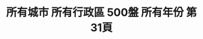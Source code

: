 ---
title: "所有城市 所有行政區 500盤 所有年份 第31頁"
description: "所有城市 所有行政區 500盤 所有年份 獲獎餐廳 第31頁"
keywords:
  - 美食競賽
  - 台灣美食
  - 美食精選
datePublished: "2025-06-30"
dateModified: "2025-07-07"
city: "所有城市"
district: "所有行政區"
award: "500盤"
year: "所有年份"
page: 31
count: 330

restaurants:
  - name: "蜀香四川鮮魚火鍋"
    city: "宜蘭縣"
    district: "宜蘭市"
    address: "宜蘭縣宜蘭市新興路117號"
    phone: "0920938107"
    geo: "24.761584382284113, 121.75684242558307"
    link: "宜蘭縣/宜蘭市/蜀香四川鮮魚火鍋"
    google_map: "https://maps.app.goo.gl/9Kd9zYXcBoYpLxRY8"
    footinder: "https://footinder.com.tw/%E5%AE%9C%E8%98%AD%E7%B8%A3%E5%AE%9C%E8%98%AD%E5%B8%82/102230/"
    award:
    - name: "500盤"
      year: "2024"
  - name: "饗宴鐵板燒"
    city: "宜蘭縣"
    district: "五結鄉"
    address: "宜蘭縣五結鄉溪濱路二段263號"
    phone: "039601777"
    geo: "24.709855581158916, 121.80405051400544"
    link: "宜蘭縣/五結鄉/饗宴鐵板燒"
    google_map: "https://maps.app.goo.gl/mxHRndhciJrUaK3u5"
    footinder: "https://footinder.com.tw/%E5%AE%9C%E8%98%AD%E7%B8%A3%E4%BA%94%E7%B5%90%E9%84%89/1351/"
    award:
    - name: "500盤"
      year: "2024"
  - name: "花菜干人文懷舊餐廳"
    city: "澎湖縣"
    district: "馬公市"
    address: "澎湖縣馬公市新店路4之2號"
    phone: "069213695"
    geo: "23.564301708691275, 119.58666397848393"
    link: "澎湖縣/馬公市/花菜干人文懷舊餐廳"
    google_map: "https://maps.app.goo.gl/2CtmbyhaTtodR4Wu7"
    footinder: "https://footinder.com.tw/%e6%be%8e%e6%b9%96%e7%b8%a3%e9%a6%ac%e5%85%ac%e5%b8%82/362189/"
    award:
    - name: "500盤"
      year: "2024"
  - name: "AKAME"
    city: "屏東縣"
    district: "霧台鄉"
    address: "屏東縣霧台鄉古茶柏安街17巷8號"
    phone: ""
    geo: "22.700133180694113, 120.64718033678768"
    link: "屏東縣/霧台鄉/AKAME"
    google_map: "https://maps.app.goo.gl/F9iMdggmfLCK1jog9"
    footinder: "https://footinder.com.tw/%E5%B1%8F%E6%9D%B1%E7%B8%A3%E9%9C%A7%E5%8F%B0%E9%84%89/198/"
    award:
    - name: "500盤"
      year: "2024"
  - name: "AnticoForno 老烤箱義式披薩餐酒"
    city: "台北市"
    district: "大安區"
    address: "台北市大安區瑞安街141號"
    phone: "0227063322"
    geo: "25.026690137023905, 121.53963889211907"
    link: "台北市/大安區/AnticoForno_老烤箱義式披薩餐酒"
    google_map: "https://maps.app.goo.gl/15zvuB6LQFCeYGE89"
    footinder: "https://footinder.com.tw/%E5%8F%B0%E5%8C%97%E5%B8%82%E5%A4%A7%E5%AE%89%E5%8D%80/32335/"
    award:
    - name: "500盤"
      year: "2024"
  - name: "A CUT牛排館"
    city: "台北市"
    district: "中山區"
    address: "台北市中山區遼寧街177號2樓"
    phone: "0225710389"
    geo: "25.053122932062056, 121.5421814115792"
    link: "台北市/中山區/A_CUT牛排館"
    google_map: "https://maps.app.goo.gl/4gUzPGhf5zCV9BVr7"
    footinder: "https://footinder.com.tw/%E5%8F%B0%E5%8C%97%E5%B8%82%E4%B8%AD%E5%B1%B1%E5%8D%80/32439/"
    award:
    - name: "500盤"
      year: "2024"
  - name: "A.B HOUSE義式私房料理"
    city: "台北市"
    district: "大安區"
    address: "台北市大安區潮州街188號"
    phone: ""
    geo: "25.028261388389684, 121.53024463876285"
    link: "台北市/大安區/A.B_HOUSE義式私房料理"
    google_map: "https://maps.app.goo.gl/eEy1HxtUtyUVLkCk7"
    footinder: "https://footinder.com.tw/%E5%8F%B0%E5%8C%97%E5%B8%82%E5%A4%A7%E5%AE%89%E5%8D%80/35531/"
    award:
    - name: "500盤"
      year: "2024"
  - name: "AKIN 君尹"
    city: "台北市"
    district: "中山區"
    address: "台北市中山區建國北路一段92巷8號"
    phone: "0225091070"
    geo: "25.049995899619102, 121.53552306787505"
    link: "台北市/中山區/AKIN_君尹"
    google_map: "https://maps.app.goo.gl/rEsG2E6YAG1oYkq78"
    footinder: "https://footinder.com.tw/%e5%8f%b0%e5%8c%97%e5%b8%82%e4%b8%ad%e5%b1%b1%e5%8d%80/362191/"
    award:
    - name: "500盤"
      year: "2024"
  - name: "Atipic亞提法式餐廳"
    city: "台中市"
    district: "西屯區"
    address: "台中市西屯區重慶路141之3號"
    phone: "0423164891"
    geo: "24.166414309165567, 120.65626423516949"
    link: "台中市/西屯區/Atipic亞提法式餐廳"
    google_map: "https://maps.app.goo.gl/pmSzVe3f2WmQWPv17"
    footinder: ""
    award:
    - name: "500盤"
      year: "2024"
---